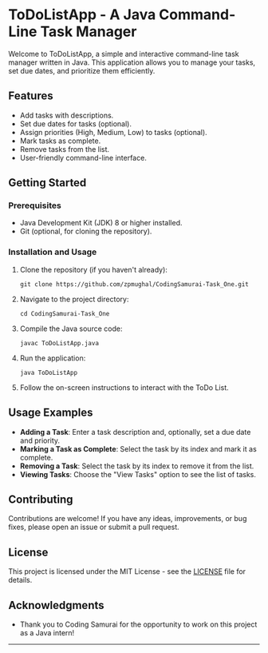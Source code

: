 # ToDoListApp - A Java Command-Line Task Manager

Welcome to ToDoListApp, a simple and interactive command-line task manager written in Java. This application allows you to manage your tasks, set due dates, and prioritize them efficiently.


## Features

- Add tasks with descriptions.
- Set due dates for tasks (optional).
- Assign priorities (High, Medium, Low) to tasks (optional).
- Mark tasks as complete.
- Remove tasks from the list.
- User-friendly command-line interface.

## Getting Started

### Prerequisites

- Java Development Kit (JDK) 8 or higher installed.
- Git (optional, for cloning the repository).

### Installation and Usage

1. Clone the repository (if you haven't already):

   ```shell
   git clone https://github.com/zpmughal/CodingSamurai-Task_One.git
   ```

2. Navigate to the project directory:

   ```shell
   cd CodingSamurai-Task_One
   ```

3. Compile the Java source code:

   ```shell
   javac ToDoListApp.java
   ```

4. Run the application:

   ```shell
   java ToDoListApp
   ```

5. Follow the on-screen instructions to interact with the ToDo List.

## Usage Examples

- **Adding a Task**: Enter a task description and, optionally, set a due date and priority.
- **Marking a Task as Complete**: Select the task by its index and mark it as complete.
- **Removing a Task**: Select the task by its index to remove it from the list.
- **Viewing Tasks**: Choose the "View Tasks" option to see the list of tasks.

## Contributing

Contributions are welcome! If you have any ideas, improvements, or bug fixes, please open an issue or submit a pull request.

## License

This project is licensed under the MIT License - see the [LICENSE](LICENSE) file for details.

## Acknowledgments

- Thank you to Coding Samurai for the opportunity to work on this project as a Java intern!

---
